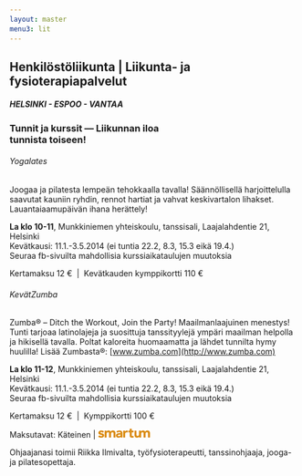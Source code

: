 ```yaml
---
layout: master
menu3: lit
---
```

## Henkilöstöliikunta | Liikunta- ja fysioterapiapalvelut
##### HELSINKI - ESPOO - VANTAA
### Tunnit ja kurssit &mdash; Liikunnan iloa<br>tunnista toiseen!

###### Yogalates

Joogaa ja pilatesta lempeän tehokkaalla tavalla! Säännöllisellä harjoittelulla saavutat kauniin ryhdin, rennot hartiat ja vahvat keskivartalon lihakset. Lauantaiaamupäivän ihana herättely!

**La klo 10-11**, Munkkiniemen yhteis­­­koulu, tanssisali, Laajalahdentie 21, Helsinki  
Kevätkausi: 11.1.-3.5.2014 (ei tuntia 22.2, 8.3, 15.3 eikä 19.4.)  
Seuraa fb-sivuilta mahdollisia kurssiaikataulujen muutoksia

Kertamaksu 12 € &nbsp;| &nbsp;Kevätkauden kymppikortti 110 €


###### KevätZumba

Zumba® – Ditch the Workout, Join the Party!
Maailmanlaajuinen menestys! Tunti tarjoaa latinolajeja ja suosittuja tanssityylejä ympäri maailman helpolla ja hikisellä tavalla. Poltat kaloreita huomaamatta ja lähdet tunnilta hymy huulilla! 
Lisää Zumbasta®: [www.zumba.com](http://www.zumba.com)

**La klo 11-12**, Munkkiniemen yhteis­­­koulu, tanssisali, Laajalahdentie 21, Helsinki  
Kevätkausi: 11.1.-3.5.2014 (ei tuntia 22.2, 8.3, 15.3 eikä 19.4.)  
Seuraa fb-sivuilta mahdollisia kurssiaikataulujen muutoksia

Kertamaksu 12 € &nbsp;| &nbsp;Kymppikortti 100 €

Maksutavat: Käteinen | ![smartum](images/smartum_logo.png?)

Ohjaajanasi toimii Riikka Ilmivalta, työfysioterapeutti, tanssinohjaaja, jooga- ja pilates­opettaja.
